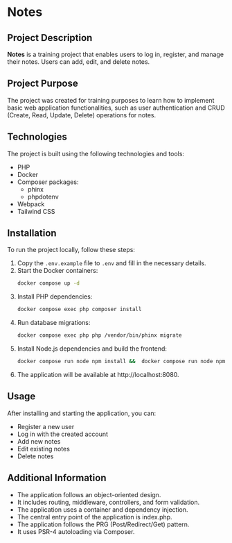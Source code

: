 # Notes

## Project Description

**Notes** is a training project that enables users to log in, register, and manage their notes. Users can add, edit, and delete notes.

## Project Purpose

The project was created for training purposes to learn how to implement basic web application functionalities, such as user authentication and CRUD (Create, Read, Update, Delete) operations for notes.

## Technologies

The project is built using the following technologies and tools:

- PHP
- Docker
- Composer packages:
    - phinx
    - phpdotenv
- Webpack
- Tailwind CSS

## Installation

To run the project locally, follow these steps:

1. Copy the `.env.example` file to `.env` and fill in the necessary details.
2. Start the Docker containers:
   ```bash
   docker compose up -d
3. Install PHP dependencies:
    ```bash
   docker compose exec php composer install
4. Run database migrations:
    ```bash
   docker compose exec php php /vendor/bin/phinx migrate
5. Install Node.js dependencies and build the frontend:
    ```bash
   docker compose run node npm install &&  docker compose run node npm run build
6. The application will be available at http://localhost:8080.

## Usage

After installing and starting the application, you can:

- Register a new user
- Log in with the created account
- Add new notes
- Edit existing notes
- Delete notes

## Additional Information

- The application follows an object-oriented design.
- It includes routing, middleware, controllers, and form validation.
- The application uses a container and dependency injection.
- The central entry point of the application is index.php.
- The application follows the PRG (Post/Redirect/Get) pattern.
- It uses PSR-4 autoloading via Composer.